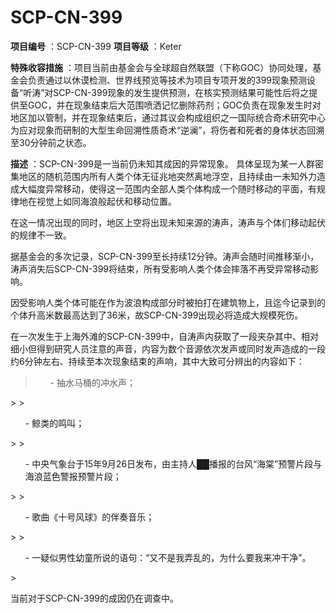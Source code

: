 # SCP-CN-399


**项目编号** ：SCP-CN-399
**项目等级** ：Keter

**特殊收容措施** ：项目当前由基金会与全球超自然联盟（下称GOC）协同处理，基金会负责通过以休谟检测、世界线预览等技术为项目专项开发的399现象预测设备“听涛”对SCP-CN-399现象的发生提供预测，在核实预测结果可能性后将之提供至GOC，并在现象结束后大范围喷洒记忆删除药剂；GOC负责在现象发生时对地区加以管制，并在现象结束后，通过其议会构成组织之一国际统合奇术研究中心为应对现象而研制的大型生命回溯性质奇术“逆澜”，将伤者和死者的身体状态回溯至30分钟前之状态。

**描述** ：SCP-CN-399是一当前仍未知其成因的异常现象。
具体呈现为某一人群密集地区的随机范围内所有人类个体无征兆地突然离地浮空，且持续由一未知外力造成大幅度异常移动，使得这一范围内全部人类个体构成一个随时移动的平面，有规律地在视觉上如同海浪般起伏和移动位置。

在这一情况出现的同时，地区上空将出现未知来源的涛声，涛声与个体们移动起伏的规律不一致。

据基金会的多次记录，SCP-CN-399至长持续12分钟。涛声会随时间推移渐小，涛声消失后SCP-CN-399将结束，所有受影响人类个体会摔落不再受异常移动影响。

因受影响人类个体可能在作为波浪构成部分时被拍打在建筑物上，且迄今记录到的个体升高米数最高达到了36米，故SCP-CN-399出现必将造成大规模死伤。

在一次发生于上海外滩的SCP-CN-399中，自涛声内获取了一段夹杂其中、相对细小但得到研究人员注意的声音，内容为数个音源依次发声或同时发声造成的一段约6分钟左右、持续至本次现象结束的声响，其中大致可分辨出的内容如下：


> <ul>- &#25277;&#27700;&#39532;&#26742;&#30340;&#20914;&#27700;&#22768;&#65307;
</ul>> 
> <ul>- &#40120;&#31867;&#30340;&#40483;&#21483;&#65307;
</ul>> 
> <ul>- &#20013;&#22830;&#27668;&#35937;&#21488;&#20110;15&#24180;9&#26376;26&#26085;&#21457;&#24067;&#65292;&#30001;&#20027;&#25345;&#20154;&#9608;&#9608;&#25773;&#25253;&#30340;&#21488;&#39118;&#8220;&#28023;&#26848;&#8221;&#39044;&#35686;&#29255;&#27573;&#19982;&#28023;&#28010;&#34013;&#33394;&#35686;&#25253;&#39044;&#35686;&#29255;&#27573;&#65307;
</ul>> 
> <ul>- &#27468;&#26354;&#12298;&#21313;&#21495;&#39118;&#29699;&#12299;&#30340;&#20276;&#22863;&#38899;&#20048;&#65307;
</ul>> 
> <ul>- &#19968;&#30097;&#20284;&#30007;&#24615;&#24188;&#31461;&#25152;&#35828;&#30340;&#35821;&#21477;&#65306;&#8220;&#21448;&#19981;&#26159;&#25105;&#24324;&#20081;&#30340;&#65292;&#20026;&#20160;&#20040;&#35201;&#25105;&#26469;&#20914;&#24178;&#20928;&#8221;&#12290;
</ul>> 

当前对于SCP-CN-399的成因仍在调查中。


